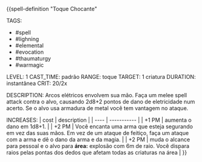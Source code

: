 {{spell-definition "Toque Chocante"

TAGS:
- #spell
- #lighning
- #elemental
- #evocation
- #thaumaturgy
- #warmagic

LEVEL: 1
CAST_TIME: padrão
RANGE: toque
TARGET: 1 criatura
DURATION: instantânea
CRIT: 20/2x

DESCRIPTION:
Arcos elétricos envolvem sua mão. Faça um melee spell attack contra o alvo, causando 2d8+2 pontos de dano de eletricidade num acerto. Se o alvo usa armadura de metal você tem vantagem no ataque.

INCREASES:
| cost | description |
| ---- | ----------- |
| +1 PM | aumenta o dano em 1d8+1. |
| +2 PM | Você encanta uma arma que esteja segurando em vez das suas mãos. Em vez de um ataque de feitiço, faça um ataque com a arma e dê o dano da arma e da magia. |
| +2 PM | muda o alcance para pessoal e o alvo para **área:** explosão com 6m de raio. Você dispara raios pelas pontas dos dedos que afetam todas as criaturas na área |
}}
